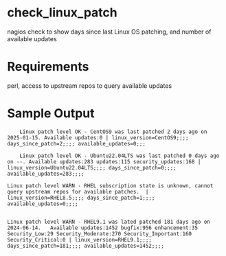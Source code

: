 # check_linux_patch
nagios check to show days since last Linux OS patching, and number of available updates

# Requirements
perl, access to upstream repos to query available updates


# Sample Output

```
    Linux patch level OK - CentOS9 was last patched 2 days ago on 2025-01-15. Available updates:0 | linux_version=CentOS9;;;; days_since_patch=2;;;; available_updates=0;;;
````
````
    Linux patch level OK - Ubuntu22.04LTS was last patched 0 days ago on --. Available updates:283 updates:115 security_updates:168 | linux_version=Ubuntu22.04LTS;;;; days_since_patch=0;;;; available_updates=283;;;;
````
    Linux patch level WARN - RHEL subscription state is unknown, cannot query upstream repos for available patches.  | linux_version=RHEL8.5;;;; days_since_patch=1;;;; available_updates=0;;;;
```
```
    Linux patch level WARN - RHEL9.1 was lated patched 181 days ago on 2024-06-14.   Available updates:1452 bugfix:956 enhancement:35 Security_Low:29 Security_Moderate:270 Security_Important:160 Security_Critical:0 | linux_version=RHEL9.1;;;; days_since_patch=181;;;; available_updates=1452;;;;
```
